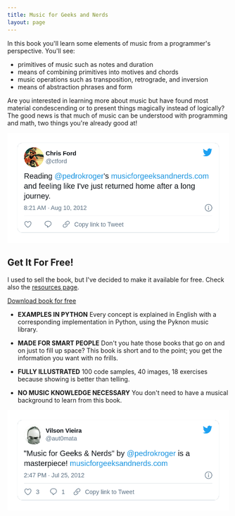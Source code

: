 ```yaml
---
title: Music for Geeks and Nerds
layout: page
---
```


In this book you'll learn some elements of music from a programmer's perspective. You'll
see:

- primitives of music such as notes and duration
- means of combining primitives into motives and chords
- music operations such as transposition, retrograde, and inversion
- means of abstraction phrases and form

Are you interested in learning more about music but have found most material
condescending or to present things magically instead of logically? The good news is that
much of music can be understood with programming and math, two things you're already good
at!

<!-- https://twitter.com/ctford/status/233840531963248641 -->

![](/img/tweet1.png)


## Get It For Free!

I used to sell the book, but I've decided to make it available for free. Check also the [resources page](/mfgan-resources/).

<a href="https://github.com/kroger/books/blob/master/README.md" class="btn btn-success btn-lg" role="button">Download book for free</a>


- **EXAMPLES IN PYTHON** Every concept is explained in English with a corresponding implementation in Python, using the Pyknon music library.

- **MADE FOR SMART PEOPLE** Don't you hate those books that go on and on just to fill up space? This book is short and to the point; you get the information you want with no frills.

- **FULLY ILLUSTRATED** 100 code samples, 40 images, 18 exercises because showing is better than telling.

- **NO MUSIC KNOWLEDGE NECESSARY** You don't need to have a musical background to learn from this book.

<!-- https://twitter.com/aut0mata/status/228139397365772288 -->

![](/img/tweet2.png)
